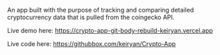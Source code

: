 An app built with the purpose of tracking and comparing detailed cryptocurrency data that is pulled from the coingecko API.

Live demo here: https://crypto-app-git-body-rebuild-keiryan.vercel.app

Live code here: https://githubbox.com/keiryan/Crypto-App
